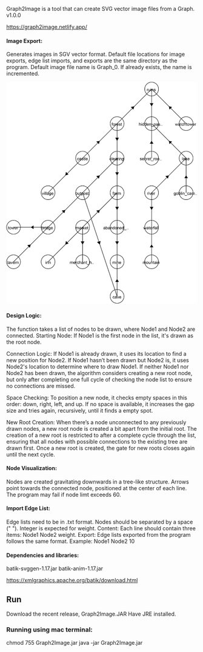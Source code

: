 Graph2Image is a tool that can create SVG vector image files from a Graph. 
v1.0.0

https://graph2image.netlify.app/

#### Image Export:
Generates images in SGV vector format.
Default file locations for image exports, edge list imports, and exports are the same directory as the program.
Default image file name is Graph_0. If already exists, the name is incremented.

![Forest](forest.png)

#### Design Logic:

The function takes a list of nodes to be drawn, where Node1 and Node2 are connected.
Starting Node: If Node1 is the first node in the list, it's drawn as the root node.

Connection Logic:
If Node1 is already drawn, it uses its location to find a new position for Node2.
If Node1 hasn’t been drawn but Node2 is, it uses Node2's location to determine where to draw Node1.
If neither Node1 nor Node2 has been drawn, the algorithm considers creating a new root node, but only after completing one full cycle of checking the node list to ensure no connections are missed.

Space Checking:
To position a new node, it checks empty spaces in this order: down, right, left, and up.
If no space is available, it increases the gap size and tries again, recursively, until it finds a empty spot.

New Root Creation:
When there’s a node unconnected to any previously drawn nodes, a new root node is created a bit apart from the initial root.
The creation of a new root is restricted to after a complete cycle through the list, ensuring that all nodes with possible connections to the existing tree are drawn first.
Once a new root is created, the gate for new roots closes again until the next cycle.



#### Node Visualization:
Nodes are created gravitating downwards in a tree-like structure.
Arrows point towards the connected node, positioned at the center of each line.
The program may fail if node limt exceeds 60.
#### Import Edge List:
Edge lists need to be in .txt format.
Nodes should be separated by a space (" ").
Integer is expected for weight.
Content: Each line should contain three items: Node1 Node2 weight.
Export: Edge lists exported from the program follows the same format.
Example: Node1 Node2 10

#### Dependencies and libraries:

batik-svggen-1.17.jar
batik-anim-1.17.jar

https://xmlgraphics.apache.org/batik/download.html

## Run
Download the recent release, Graph2Image.JAR
Have JRE installed.

### Running using mac terminal:
chmod 755 Graph2Image.jar
java -jar Graph2Image.jar



